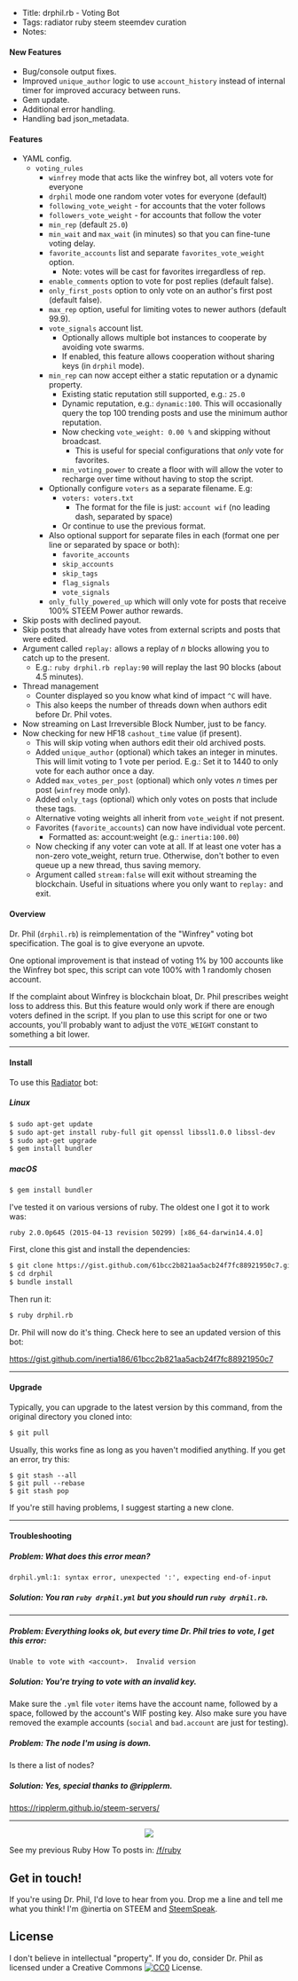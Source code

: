 * Title: drphil.rb - Voting Bot
* Tags: radiator ruby steem steemdev curation
* Notes: 

#### New Features

* Bug/console output fixes.
* Improved `unique_author` logic to use `account_history` instead of internal timer for improved accuracy between runs.
* Gem update.
* Additional error handling.
* Handling bad json_metadata.

#### Features

* YAML config.
  * `voting_rules`
    * `winfrey` mode that acts like the winfrey bot, all voters vote for everyone
    * `drphil` mode one random voter votes for everyone (default)
    * `following_vote_weight` - for accounts that the voter follows
    * `followers_vote_weight` - for accounts that follow the voter
    * `min_rep` (default `25.0`)
    * `min_wait` and `max_wait` (in minutes) so that you can fine-tune voting delay.
    * `favorite_accounts` list and separate `favorites_vote_weight` option.
      * Note: votes will be cast for favorites irregardless of rep.
    * `enable_comments` option to vote for post replies (default false).
    * `only_first_posts` option to only vote on an author's first post (default false).
    * `max_rep` option, useful for limiting votes to newer authors (default 99.9).
    * `vote_signals` account list.
      * Optionally allows multiple bot instances to cooperate by avoiding vote swarms.
      * If enabled, this feature allows cooperation without sharing keys (in `drphil` mode).
    * `min_rep` can now accept either a static reputation or a dynamic property.
      * Existing static reputation still supported, e.g.: `25.0`
      * Dynamic reputation, e.g.: `dynamic:100`.  This will occasionally query the top 100 trending posts and use the minimum author reputation.
      * Now checking `vote_weight: 0.00 %` and skipping without broadcast.
        * This is useful for special configurations that *only* vote for favorites.
      * `min_voting_power` to create a floor with will allow the voter to recharge over time without having to stop the script.
    * Optionally configure `voters` as a separate filename.  E.g:
      * `voters: voters.txt`
        * The format for the file is just: `account wif` (no leading dash, separated by space)
      * Or continue to use the previous format.
    * Also optional support for separate files in each (format one per line or separated by space or both):
        * `favorite_accounts`
        * `skip_accounts`
        * `skip_tags`
        * `flag_signals`
        * `vote_signals`
    * `only_fully_powered_up` which will only vote for posts that receive 100% STEEM Power author rewards.
* Skip posts with declined payout.
* Skip posts that already have votes from external scripts and posts that were edited.
* Argument called `replay:` allows a replay of *n* blocks allowing you to catch up to the present.
  * E.g.: `ruby drphil.rb replay:90` will replay the last 90 blocks (about 4.5 minutes).
* Thread management
  * Counter displayed so you know what kind of impact `^C` will have.
  * This also keeps the number of threads down when authors edit before Dr. Phil votes.
* Now streaming on Last Irreversible Block Number, just to be fancy.
* Now checking for new HF18 `cashout_time` value (if present).
  * This will skip voting when authors edit their old archived posts.
  * Added `unique_author` (optional) which takes an integer in minutes.  This will limit voting to 1 vote per period.  E.g.: Set it to 1440 to only vote for each author once a day.
  * Added `max_votes_per_post` (optional) which only votes *n* times per post (`winfrey` mode only).
  * Added `only_tags` (optional) which only votes on posts that include these tags.
  * Alternative voting weights all inherit from `vote_weight` if not present.
  * Favorites (`favorite_accounts`) can now have individual vote percent.
    * Formatted as: account:weight (e.g.: `inertia:100.00`)
  * Now checking if any voter can vote at all.  If at least one voter has a non-zero vote_weight, return true.  Otherwise, don't bother to even queue up a new thread, thus saving memory.
  * Argument called `stream:false` will exit without streaming the blockchain.  Useful in situations where you only want to `replay:` and exit.

#### Overview

Dr. Phil (`drphil.rb`) is reimplementation of the "Winfrey" voting bot specification.  The goal is to give everyone an upvote.

One optional improvement is that instead of voting 1% by 100 accounts like the Winfrey bot spec, this script can vote 100% with 1 randomly chosen account.

If the complaint about Winfrey is blockchain bloat, Dr. Phil prescribes weight loss to address this. But this feature would only work if there are enough voters defined in the script.  If you plan to use this script for one or two accounts, you'll probably want to adjust the `VOTE_WEIGHT` constant to something a bit lower.

---

#### Install

To use this [Radiator](https://steemit.com/steem/@inertia/radiator-steem-ruby-api-client) bot:

##### Linux

```bash
$ sudo apt-get update
$ sudo apt-get install ruby-full git openssl libssl1.0.0 libssl-dev
$ sudo apt-get upgrade
$ gem install bundler
```

##### macOS

```bash
$ gem install bundler
```

I've tested it on various versions of ruby.  The oldest one I got it to work was:

`ruby 2.0.0p645 (2015-04-13 revision 50299) [x86_64-darwin14.4.0]`

First, clone this gist and install the dependencies:

```bash
$ git clone https://gist.github.com/61bcc2b821aa5acb24f7fc88921950c7.git drphil
$ cd drphil
$ bundle install
```

Then run it:

```bash
$ ruby drphil.rb
```

Dr. Phil will now do it's thing.  Check here to see an updated version of this bot:

https://gist.github.com/inertia186/61bcc2b821aa5acb24f7fc88921950c7

---

#### Upgrade

Typically, you can upgrade to the latest version by this command, from the original directory you cloned into:

```bash
$ git pull
```

Usually, this works fine as long as you haven't modified anything.  If you get an error, try this:

```
$ git stash --all
$ git pull --rebase
$ git stash pop
```

If you're still having problems, I suggest starting a new clone.

---

#### Troubleshooting

##### Problem: What does this error mean?

```
drphil.yml:1: syntax error, unexpected ':', expecting end-of-input
```

##### Solution: You ran `ruby drphil.yml` but you should run `ruby drphil.rb`.

---

##### Problem: Everything looks ok, but every time Dr. Phil tries to vote, I get this error:

```
Unable to vote with <account>.  Invalid version
```

##### Solution: You're trying to vote with an invalid key.

Make sure the `.yml` file `voter` items have the account name, followed by a space, followed by the account's WIF posting key.  Also make sure you have removed the example accounts (`social` and `bad.account` are just for testing).

##### Problem: The node I'm using is down.

Is there a list of nodes?

##### Solution: Yes, special thanks to @ripplerm.

https://ripplerm.github.io/steem-servers/

---

<center>
  <img src="http://i.imgur.com/qUZYLiQ.png" />
</center>

See my previous Ruby How To posts in: [/f/ruby](https://chainbb.com/f/ruby)

## Get in touch!

If you're using Dr. Phil, I'd love to hear from you.  Drop me a line and tell me what you think!  I'm @inertia on STEEM and [SteemSpeak](http://discord.steemspeak.com).
  
## License

I don't believe in intellectual "property".  If you do, consider Dr. Phil as licensed under a Creative Commons [![CC0](http://i.creativecommons.org/p/zero/1.0/80x15.png)](http://creativecommons.org/publicdomain/zero/1.0/) License.
